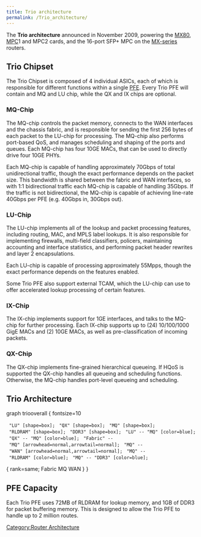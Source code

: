 ```yaml
---
title: Trio architecture
permalink: /Trio_architecture/
---
```


The **Trio architecture** announced in November 2009, powering the [MX80](/MX80 "wikilink"), [MPC](/MPC "wikilink")1 and MPC2 cards, and the 16-port SFP+ MPC on the [MX-series](/MX-series "wikilink") routers.

Trio Chipset
------------

The Trio Chipset is composed of 4 individual ASICs, each of which is responsible for different functions within a single [PFE](/PFE "wikilink"). Every Trio PFE will contain and MQ and LU chip, while the QX and IX chips are optional.

### MQ-Chip

The MQ-chip controls the packet memory, connects to the WAN interfaces and the chassis fabric, and is responsible for sending the first 256 bytes of each packet to the LU-chip for processing. The MQ-chip also performs port-based QoS, and manages scheduling and shaping of the ports and queues. Each MQ-chip has four 10GE MACs, that can be used to directly drive four 10GE PHYs.

Each MQ-chip is capable of handling approximately 70Gbps of total unidirectional traffic, though the exact performance depends on the packet size. This bandwidth is shared between the fabric and WAN interfaces, so with 1:1 bidirectional traffic each MQ-chip is capable of handling 35Gbps. If the traffic is not bidirectional, the MQ-chip is capable of achieving line-rate 40Gbps per PFE (e.g. 40Gbps in, 30Gbps out).

### LU-Chip

The LU-chip implements all of the lookup and packet processing features, including routing, MAC, and MPLS label lookups. It is also responsible for implementing firewalls, multi-field classifiers, policers, maintaining accounting and interface statistics, and performing packet header rewrites and layer 2 encapsulations.

Each LU-chip is capable of processing approximately 55Mpps, though the exact performance depends on the features enabled.

Some Trio PFE also support external TCAM, which the LU-chip can use to offer accelerated lookup processing of certain features.

### IX-Chip

The IX-chip implements support for 1GE interfaces, and talks to the MQ-chip for further processing. Each IX-chip supports up to (24) 10/100/1000 GigE MACs and (2) 10GE MACs, as well as pre-classification of incoming packets.

### QX-Chip

The QX-chip implements fine-grained hierarchical queueing. If HQoS is supported the QX-chip handles all queueing and scheduling functions. Otherwise, the MQ-chip handles port-level queueing and scheduling.

Trio Architecture
-----------------

<graphviz> graph triooverall { fontsize=10

` "LU" [shape=box];`
` "QX" [shape=box];`
` "MQ" [shape=box];`
` "RLDRAM" [shape=box];`
` "DDR3" [shape=box];`
` "LU" -- "MQ" [color=blue];`
` "QX" -- "MQ" [color=blue];`
` "Fabric" -- "MQ" [arrowhead=normal,arrowtail=normal];`
` "MQ" -- "WAN" [arrowhead=normal,arrowtail=normal];`
` "MQ" -- "RLDRAM" [color=blue];`
` "MQ" -- "DDR3" [color=blue];`

{ rank=same; Fabric MQ WAN } } </graphviz>

PFE Capacity
------------

Each Trio PFE uses 72MB of RLDRAM for lookup memory, and 1GB of DDR3 for packet buffering memory. This is designed to allow the Trio PFE to handle up to 2 million routes.

[Category:Router Architecture](/Category:Router_Architecture "wikilink")